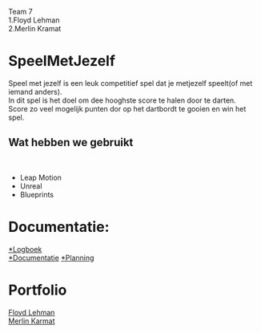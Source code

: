 Team 7</br>
1.Floyd Lehman</br>
2.Merlin Kramat

# SpeelMetJezelf

Speel met jezelf is een leuk competitief spel dat je metjezelf speelt(of met iemand anders).</br>
In dit spel is het doel om dee hooghste score te halen door te darten.</br>
Score zo veel mogelijk punten dor op het dartbordt te gooien en win het spel.

<h2>Wat hebben we gebruikt</h2><br>

* Leap Motion
* Unreal 
* Blueprints


# Documentatie:

<a href="https://docs.google.com/spreadsheets/d/1skij1ruHYZjLoreKRRZMoNlANQSx8ScQmxlBmDIBt3s/edit?usp=sharing">*Logboek</a><br>
<a href="https://docs.google.com/document/d/14F_5ipyiJEfn82Z_AnuXVSafSGal3RvYmYvSXrwjuKA/edit?usp=sharing">*Documentatie</a>
<a href="">*Planning</a>

# Portfolio

<a href="http://22355.hosts.ma-cloud.nl/">Floyd Lehman</a><br>
<a href="">Merlin Karmat</a><br>
